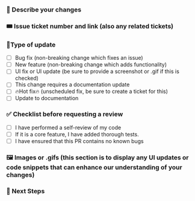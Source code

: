 ### 🤔 Describe your changes


### 🎟️ Issue ticket number and link (also any related tickets) 


### 🌟Type of update 

- [ ] Bug fix (non-breaking change which fixes an issue)
- [ ] New feature (non-breaking change which adds functionality)
- [ ] UI fix or UI update (be sure to provide a screenshot or .gif if this is checked) 
- [ ] This change requires a documentation update
- [ ] 🔥Hot fix🔥 (unscheduled fix, be sure to create a ticket for this) 
- [ ] Update to documentation

### ✅ Checklist before requesting a review

- [ ] I have performed a self-review of my code
- [ ] If it is a core feature, I have added thorough tests.
- [ ] I have ensured that this PR contains no known bugs

### 🖼️ Images or .gifs (this section is to display any UI updates or code snippets that can enhance our understanding of your changes) 


### 🔮 Next Steps

